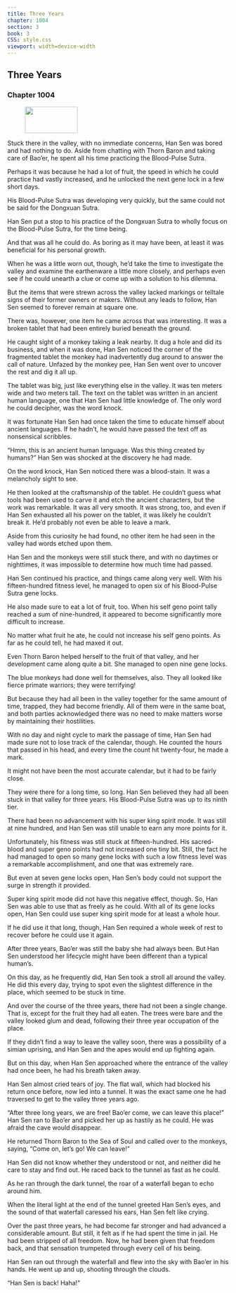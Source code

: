 ```yaml
---
title: Three Years
chapter: 1004
section: 3
book: 3
CSS: style.css
viewport: width=device-width
---
```


## Three Years

### Chapter 1004

<figure>
	<img src="../Images/gem.gif" alt="" id="gem" width="120" height="60" />
</figure>

Stuck there in the valley, with no immediate concerns, Han Sen was bored and had nothing to do. Aside from chatting with Thorn Baron and taking care of Bao’er, he spent all his time practicing the Blood-Pulse Sutra.

Perhaps it was because he had a lot of fruit, the speed in which he could practice had vastly increased, and he unlocked the next gene lock in a few short days.

His Blood-Pulse Sutra was developing very quickly, but the same could not be said for the Dongxuan Sutra.

Han Sen put a stop to his practice of the Dongxuan Sutra to wholly focus on the Blood-Pulse Sutra, for the time being.

And that was all he could do. As boring as it may have been, at least it was beneficial for his personal growth.

When he was a little worn out, though, he’d take the time to investigate the valley and examine the earthenware a little more closely, and perhaps even see if he could unearth a clue or come up with a solution to his dilemma.

But the items that were strewn across the valley lacked markings or telltale signs of their former owners or makers. Without any leads to follow, Han Sen seemed to forever remain at square one.

There was, however, one item he came across that was interesting. It was a broken tablet that had been entirely buried beneath the ground.

He caught sight of a monkey taking a leak nearby. It dug a hole and did its business, and when it was done, Han Sen noticed the corner of the fragmented tablet the monkey had inadvertently dug around to answer the call of nature. Unfazed by the monkey pee, Han Sen went over to uncover the rest and dig it all up.

The tablet was big, just like everything else in the valley. It was ten meters wide and two meters tall. The text on the tablet was written in an ancient human language, one that Han Sen had little knowledge of. The only word he could decipher, was the word knock.

It was fortunate Han Sen had once taken the time to educate himself about ancient languages. If he hadn’t, he would have passed the text off as nonsensical scribbles.

“Hmm, this is an ancient human language. Was this thing created by humans?” Han Sen was shocked at the discovery he had made.

On the word knock, Han Sen noticed there was a blood-stain. It was a melancholy sight to see.

He then looked at the craftsmanship of the tablet. He couldn’t guess what tools had been used to carve it and etch the ancient characters, but the work was remarkable. It was all very smooth. It was strong, too, and even if Han Sen exhausted all his power on the tablet, it was likely he couldn’t break it. He’d probably not even be able to leave a mark.

Aside from this curiosity he had found, no other item he had seen in the valley had words etched upon them.

Han Sen and the monkeys were still stuck there, and with no daytimes or nighttimes, it was impossible to determine how much time had passed.

Han Sen continued his practice, and things came along very well. With his fifteen-hundred fitness level, he managed to open six of his Blood-Pulse Sutra gene locks.

He also made sure to eat a lot of fruit, too. When his self geno point tally reached a sum of nine-hundred, it appeared to become significantly more difficult to increase.

No matter what fruit he ate, he could not increase his self geno points. As far as he could tell, he had maxed it out.

Even Thorn Baron helped herself to the fruit of that valley, and her development came along quite a bit. She managed to open nine gene locks.

The blue monkeys had done well for themselves, also. They all looked like fierce primate warriors; they were terrifying!

But because they had all been in the valley together for the same amount of time, trapped, they had become friendly. All of them were in the same boat, and both parties acknowledged there was no need to make matters worse by maintaining their hostilities.

With no day and night cycle to mark the passage of time, Han Sen had made sure not to lose track of the calendar, though. He counted the hours that passed in his head, and every time the count hit twenty-four, he made a mark.

It might not have been the most accurate calendar, but it had to be fairly close.

They were there for a long time, so long. Han Sen believed they had all been stuck in that valley for three years. His Blood-Pulse Sutra was up to its ninth tier.

There had been no advancement with his super king spirit mode. It was still at nine hundred, and Han Sen was still unable to earn any more points for it.

Unfortunately, his fitness was still stuck at fifteen-hundred. His sacred-blood and super geno points had not increased one tiny bit. Still, the fact he had managed to open so many gene locks with such a low fitness level was a remarkable accomplishment, and one that was extremely rare.

But even at seven gene locks open, Han Sen’s body could not support the surge in strength it provided.

Super king spirit mode did not have this negative effect, though. So, Han Sen was able to use that as freely as he could. With all of its gene locks open, Han Sen could use super king spirit mode for at least a whole hour.

If he did use it that long, though, Han Sen required a whole week of rest to recover before he could use it again.

After three years, Bao’er was still the baby she had always been. But Han Sen understood her lifecycle might have been different than a typical human’s.

On this day, as he frequently did, Han Sen took a stroll all around the valley. He did this every day, trying to spot even the slightest difference in the place, which seemed to be stuck in time.

And over the course of the three years, there had not been a single change. That is, except for the fruit they had all eaten. The trees were bare and the valley looked glum and dead, following their three year occupation of the place.

If they didn’t find a way to leave the valley soon, there was a possibility of a simian uprising, and Han Sen and the apes would end up fighting again.

But on this day, when Han Sen approached where the entrance of the valley had once been, he had his breath taken away.

Han Sen almost cried tears of joy. The flat wall, which had blocked his return once before, now led into a tunnel. It was the exact same one he had traversed to get to the valley three years ago.

“After three long years, we are free! Bao’er come, we can leave this place!” Han Sen ran to Bao’er and picked her up as hastily as he could. He was afraid the cave would disappear.

He returned Thorn Baron to the Sea of Soul and called over to the monkeys, saying, “Come on, let’s go! We can leave!”

Han Sen did not know whether they understood or not, and neither did he care to stay and find out. He raced back to the tunnel as fast as he could.

As he ran through the dark tunnel, the roar of a waterfall began to echo around him.

When the literal light at the end of the tunnel greeted Han Sen’s eyes, and the sound of that waterfall caressed his ears, Han Sen felt like crying.

Over the past three years, he had become far stronger and had advanced a considerable amount. But still, it felt as if he had spent the time in jail. He had been stripped of all freedom. Now, he had been given that freedom back, and that sensation trumpeted through every cell of his being.

Han Sen ran out through the waterfall and flew into the sky with Bao’er in his hands. He went up and up, shooting through the clouds.

“Han Sen is back! Haha!”